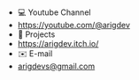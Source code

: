 - 💻 Youtube Channel 
- https://youtube.com/@arigdev
- 🔗 Projects
- https://arigdev.itch.io/
- ✉️ E-mail
- arigdevs@gmail.com
